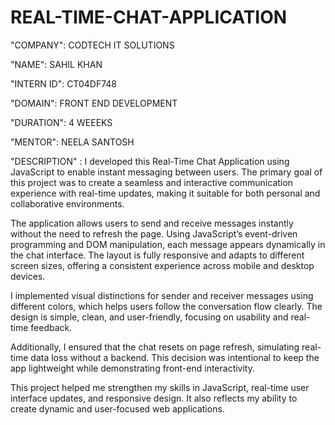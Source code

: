 # REAL-TIME-CHAT-APPLICATION

"COMPANY": CODTECH IT SOLUTIONS

"NAME": SAHIL KHAN 

"INTERN ID": CT04DF748

"DOMAIN": FRONT END DEVELOPMENT

"DURATION": 4 WEEEKS

"MENTOR": NEELA SANTOSH

"DESCRIPTION" : I developed this Real-Time Chat Application using JavaScript to enable instant messaging between users. The primary goal of this project was to create a seamless and interactive communication experience with real-time updates, making it suitable for both personal and collaborative environments.

The application allows users to send and receive messages instantly without the need to refresh the page. Using JavaScript’s event-driven programming and DOM manipulation, each message appears dynamically in the chat interface. The layout is fully responsive and adapts to different screen sizes, offering a consistent experience across mobile and desktop devices.

I implemented visual distinctions for sender and receiver messages using different colors, which helps users follow the conversation flow clearly. The design is simple, clean, and user-friendly, focusing on usability and real-time feedback.

Additionally, I ensured that the chat resets on page refresh, simulating real-time data loss without a backend. This decision was intentional to keep the app lightweight while demonstrating front-end interactivity.

This project helped me strengthen my skills in JavaScript, real-time user interface updates, and responsive design. It also reflects my ability to create dynamic and user-focused web applications.
